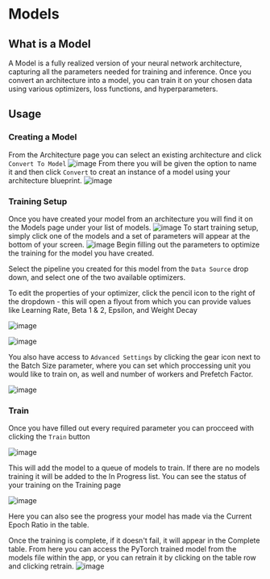 # Models

## What is a Model
A Model is a fully realized version of your neural network architecture, capturing all the parameters needed for training and inference. Once you convert an architecture into a model, you can train it on your chosen data using various optimizers, loss functions, and hyperparameters.

## Usage
### Creating a Model
From the Architecture page you can select an existing architecture and click `Convert To Model`
![image](https://github.com/user-attachments/assets/75fc5376-6c7b-4213-931c-1a01bd9a703e)
From there you will be given the option to name it and then click `Convert` to creat an instance of a model using your architecture blueprint.
![image](https://github.com/user-attachments/assets/57ed829e-1f46-491f-a3a1-baaf828e7447)

### Training Setup
Once you have created your model from an architecture you will find it on the Models page under your list of models.
![image](https://github.com/user-attachments/assets/885b542e-9901-40ef-bdcb-f6372b316658)
To start training setup, simply click one of the models and a set of parameters will appear at the bottom of your screen.
![image](https://github.com/user-attachments/assets/09845664-bbfd-49ce-8f82-7023247b5187)
Begin filling out the parameters to optimize the training for the model you have created.

Select the pipeline you created for this model from the `Data Source` drop down, and select one of the two available optimizers.

To edit the properties of your optimizer, click the pencil icon to the right of the dropdown - this will open a flyout from which you can provide values like Learning Rate, Beta 1 & 2, Epsilon, and Weight Decay

![image](https://github.com/user-attachments/assets/1ed59eb6-8f55-4dec-9043-9de1fd8178e7)

![image](https://github.com/user-attachments/assets/18153a95-cf8e-4c26-ad4d-ad4130d6d7f8)

You also have access to `Advanced Settings` by clicking the gear icon next to the Batch Size parameter, where you can set which proccessing unit you would like to train on, as well and number of workers and Prefetch Factor.

![image](https://github.com/user-attachments/assets/508aad88-e2d2-491d-8d7f-fa9e2a34f07e)

### Train
Once you have filled out every required parameter you can procceed with clicking the `Train` button

![image](https://github.com/user-attachments/assets/80c6400c-c01b-45cb-b63d-2061dcdc8bef)

This will add the model to a queue of models to train. If there are no models training it will be added to the In Progress list. You can see the status of your training on the Training page

![image](https://github.com/user-attachments/assets/a213d41e-f6ce-4665-9cdf-5b91817f7174)

Here you can also see the progress your model has made via the Current Epoch Ratio in the table.

Once the training is complete, if it doesn't fail, it will appear in the Complete table. From here you can access the PyTorch trained model from the models file within the app, or you can retrain it by clicking on the table row and clicking retrain.
![image](https://github.com/user-attachments/assets/9b551251-b3f5-44ec-9dc9-ccb3dfedd969)

